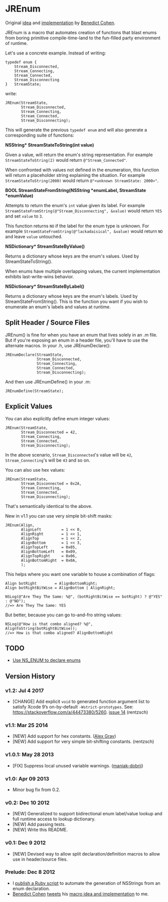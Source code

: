 # JREnum

Original [idea](https://twitter.com/benedictC/status/277867522869571584) and [implementation](https://gist.github.com/4246759) by [Benedict Cohen](http://benedictcohen.co.uk).

JREnum is a macro that automates creation of functions that blast enums from boring primitive compile-time-land to the fun-filled party environment of runtime.

Let's use a concrete example. Instead of writing:

	typedef enum {
	    Stream_Disconnected,
	    Stream_Connecting,
	    Stream_Connected,
	    Stream_Disconnecting
	}   StreamState;

write:

	JREnum(StreamState,
	       Stream_Disconnected,
	       Stream_Connecting,
	       Stream_Connected,
	       Stream_Disconnecting);

This will generate the previous `typedef enum` and will also generate a corresponding suite of functions:

**NSString\* StreamStateToString(int value)**

Given a value, will return the enum's string representation. For example `StreamStateToString(2)` would return `@"Stream_Connected"`.

When confronted with values not defined in the enumeration, this function will return a placeholder string explaining the situation. For example `StreamStateToString(2000)` would return `@"<unknown StreamState: 2000>"`.

**BOOL StreamStateFromString(NSString \*enumLabel, StreamState \*enumValue)**

Attempts to return the enum's `int` value given its label. For example `StreamStateFromString(@"Stream_Disconnecting", &value)` would return `YES` and set `value` to `3`.

This function returns `NO` if the label for the enum type is unknown. For example `StreamStateFromString(@"lackadaisical", &value)` would return `NO` and leave `value` untouched.

**NSDictionary\* StreamStateByValue()**

Returns a dictionary whose keys are the enum's values. Used by StreamStateToString().

When enums have multiple overlapping values, the current implementation exhibits last-write-wins behavior.

**NSDictionary\* StreamStateByLabel()** 

Returns a dictionary whose keys are the enum's labels. Used by StreamStateFromString(). This is the function you want if you wish to enumerate an enum's labels and values at runtime.

## Split Header / Source Files

JREnum() is fine for when you have an enum that lives solely in an .m file. But if you're exposing an enum in a header file, you'll have to use the alternate macros. In your .h, use JREnumDeclare():

	JREnumDeclare(StreamState,
	              Stream_Disconnected,
	              Stream_Connecting,
	              Stream_Connected,
	              Stream_Disconnecting);

And then use JREnumDefine() in your .m:

	JREnumDefine(StreamState);

## Explicit Values

You can also explicitly define enum integer values:

	JREnum(StreamState,
	       Stream_Disconnected = 42,
	       Stream_Connecting,
	       Stream_Connected,
	       Stream_Disconnecting);

In the above scenario, `Stream_Disconnected`'s value will be `42`, `Stream_Connecting`'s will be `43` and so on.

You can also use hex values:

	JREnum(StreamState,
	       Stream_Disconnected = 0x2A,
	       Stream_Connecting,
	       Stream_Connected,
	       Stream_Disconnecting);

That's semantically identical to the above.

New in v1.1 you can use very simple bit-shift masks:

	JREnum(Align,
		   AlignLeft         = 1 << 0,
		   AlignRight        = 1 << 1,
		   AlignTop          = 1 << 2,
		   AlignBottom       = 1 << 3,
		   AlignTopLeft      = 0x05,
		   AlignBottomLeft   = 0x09,
		   AlignTopRight     = 0x06,
		   AlignBottomRight  = 0x0A,
		   );

This helps where you want one variable to house a combination of flags:

	Align botRight 		  = AlignBottomRight;
	Align botRightBitWise = AlignBottom | AlignRight;

	NSLog(@"Are They The Same: %@", (botRightBitWise == botRight) ? @"YES" : @"NO");
	//=> Are They The Same: YES

But better, because you can go to-and-fro string values:

	NSLog(@"How is that combo aligned? %@", AlignToString(botRightBitWise));
	//=> How is that combo aligned? AlignBottomRight

## TODO

- [Use NS_ENUM to declare enums](https://github.com/rentzsch/JREnum/issues/8)

## Version History

### v1.2: Jul 4 2017

* [CHANGE] Add explicit `void` to generated function argument list to satisfy Xcode 9’s on-by-default `-Wstrict-prototypes`. See: <https://stackoverflow.com/a/44473380/5260>. [issue 14](https://github.com/rentzsch/JREnum/issues/14) (rentzsch)

### v1.1: Mar 25 2014

* [NEW] Add support for hex constants. ([Alex Gray](https://github.com/rentzsch/JREnum/pull/5))
* [NEW] Add support for very simple bit-shifting constants. (rentzsch)

### v1.0.1: May 28 2013

* [FIX] Suppress local unused variable warnings. ([maniak-dobrii](https://github.com/rentzsch/JREnum/commit/918f24f9b098358d062bbbccd6c66e0304be8caa))

### v1.0: Apr 09 2013

* Minor bug fix from 0.2.

### v0.2: Dec 10 2012

* [NEW] Generalized to support bidirectional enum label/value lookup and full runtime access to lookup dictionary.
* [NEW] Add passing tests.
* [NEW] Write this README.

### v0.1: Dec 9 2012

* [NEW] Devised way to allow split declaration/definition macros to allow use in header/source files.

### Prelude: Dec 8 2012

* I [publish a Ruby script](http://rentzsch.tumblr.com/post/37512716957/enum-nsstring) to automate the generation of NSStrings from an enum declaration.
* [Benedict Cohen](http://benedictcohen.co.uk) [tweets](https://twitter.com/benedictC/status/277867522869571584) his [macro idea and implementation](https://gist.github.com/4246759) to me.
